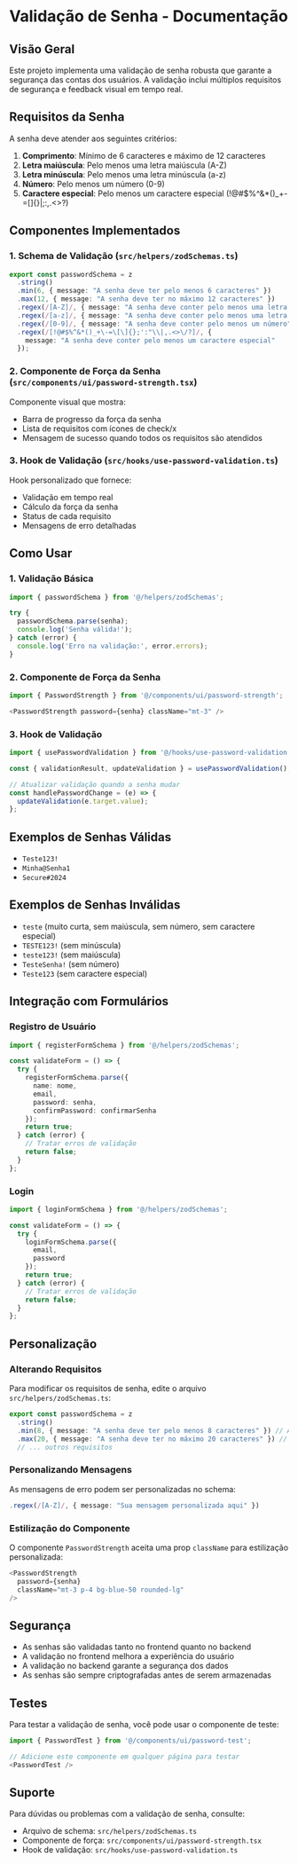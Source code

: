 # Validação de Senha - Documentação

## Visão Geral

Este projeto implementa uma validação de senha robusta que garante a segurança das contas dos usuários. A validação inclui múltiplos requisitos de segurança e feedback visual em tempo real.

## Requisitos da Senha

A senha deve atender aos seguintes critérios:

1. **Comprimento**: Mínimo de 6 caracteres e máximo de 12 caracteres
2. **Letra maiúscula**: Pelo menos uma letra maiúscula (A-Z)
3. **Letra minúscula**: Pelo menos uma letra minúscula (a-z)
4. **Número**: Pelo menos um número (0-9)
5. **Caractere especial**: Pelo menos um caractere especial (!@#$%^&*()_+-=[]{}|;:,.<>?)

## Componentes Implementados

### 1. Schema de Validação (`src/helpers/zodSchemas.ts`)

```typescript
export const passwordSchema = z
  .string()
  .min(6, { message: "A senha deve ter pelo menos 6 caracteres" })
  .max(12, { message: "A senha deve ter no máximo 12 caracteres" })
  .regex(/[A-Z]/, { message: "A senha deve conter pelo menos uma letra maiúscula" })
  .regex(/[a-z]/, { message: "A senha deve conter pelo menos uma letra minúscula" })
  .regex(/[0-9]/, { message: "A senha deve conter pelo menos um número" })
  .regex(/[!@#$%^&*()_+\-=\[\]{};':"\\|,.<>\/?]/, { 
    message: "A senha deve conter pelo menos um caractere especial" 
  });
```

### 2. Componente de Força da Senha (`src/components/ui/password-strength.tsx`)

Componente visual que mostra:
- Barra de progresso da força da senha
- Lista de requisitos com ícones de check/x
- Mensagem de sucesso quando todos os requisitos são atendidos

### 3. Hook de Validação (`src/hooks/use-password-validation.ts`)

Hook personalizado que fornece:
- Validação em tempo real
- Cálculo da força da senha
- Status de cada requisito
- Mensagens de erro detalhadas

## Como Usar

### 1. Validação Básica

```typescript
import { passwordSchema } from '@/helpers/zodSchemas';

try {
  passwordSchema.parse(senha);
  console.log('Senha válida!');
} catch (error) {
  console.log('Erro na validação:', error.errors);
}
```

### 2. Componente de Força da Senha

```typescript
import { PasswordStrength } from '@/components/ui/password-strength';

<PasswordStrength password={senha} className="mt-3" />
```

### 3. Hook de Validação

```typescript
import { usePasswordValidation } from '@/hooks/use-password-validation';

const { validationResult, updateValidation } = usePasswordValidation();

// Atualizar validação quando a senha mudar
const handlePasswordChange = (e) => {
  updateValidation(e.target.value);
};
```

## Exemplos de Senhas Válidas

- `Teste123!`
- `Minha@Senha1`
- `Secure#2024`

## Exemplos de Senhas Inválidas

- `teste` (muito curta, sem maiúscula, sem número, sem caractere especial)
- `TESTE123!` (sem minúscula)
- `teste123!` (sem maiúscula)
- `TesteSenha!` (sem número)
- `Teste123` (sem caractere especial)

## Integração com Formulários

### Registro de Usuário

```typescript
import { registerFormSchema } from '@/helpers/zodSchemas';

const validateForm = () => {
  try {
    registerFormSchema.parse({
      name: nome,
      email,
      password: senha,
      confirmPassword: confirmarSenha
    });
    return true;
  } catch (error) {
    // Tratar erros de validação
    return false;
  }
};
```

### Login

```typescript
import { loginFormSchema } from '@/helpers/zodSchemas';

const validateForm = () => {
  try {
    loginFormSchema.parse({
      email,
      password
    });
    return true;
  } catch (error) {
    // Tratar erros de validação
    return false;
  }
};
```

## Personalização

### Alterando Requisitos

Para modificar os requisitos de senha, edite o arquivo `src/helpers/zodSchemas.ts`:

```typescript
export const passwordSchema = z
  .string()
  .min(8, { message: "A senha deve ter pelo menos 8 caracteres" }) // Alterar mínimo
  .max(20, { message: "A senha deve ter no máximo 20 caracteres" }) // Alterar máximo
  // ... outros requisitos
```

### Personalizando Mensagens

As mensagens de erro podem ser personalizadas no schema:

```typescript
.regex(/[A-Z]/, { message: "Sua mensagem personalizada aqui" })
```

### Estilização do Componente

O componente `PasswordStrength` aceita uma prop `className` para estilização personalizada:

```typescript
<PasswordStrength 
  password={senha} 
  className="mt-3 p-4 bg-blue-50 rounded-lg" 
/>
```

## Segurança

- As senhas são validadas tanto no frontend quanto no backend
- A validação no frontend melhora a experiência do usuário
- A validação no backend garante a segurança dos dados
- As senhas são sempre criptografadas antes de serem armazenadas

## Testes

Para testar a validação de senha, você pode usar o componente de teste:

```typescript
import { PasswordTest } from '@/components/ui/password-test';

// Adicione este componente em qualquer página para testar
<PasswordTest />
```

## Suporte

Para dúvidas ou problemas com a validação de senha, consulte:
- Arquivo de schema: `src/helpers/zodSchemas.ts`
- Componente de força: `src/components/ui/password-strength.tsx`
- Hook de validação: `src/hooks/use-password-validation.ts` 